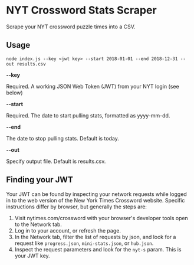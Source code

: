 # NYT Crossword Stats Scraper

Scrape your NYT crossword puzzle times into a CSV.

## Usage

`node index.js --key <jwt key> --start 2018-01-01 --end 2018-12-31 --out results.csv`

**--key**

Required. A working JSON Web Token (JWT) from your NYT login (see below)

**--start**

Required. The date to start pulling stats, formatted as yyyy-mm-dd.

**--end**

The date to stop pulling stats. Default is today.

**--out**

Specify output file. Default is results.csv.

## Finding your JWT

Your JWT can be found by inspecting your network requests while logged in to the web version of the New York Times Crossword website. Specific instructions differ by browser, but generally the steps are:

1. Visit nytimes.com/crossword with your browser's developer tools open to the Network tab.
2. Log in to your account, or refresh the page.
3. In the Network tab, filter the list of requests by json, and look for a request like `progress.json`, `mini-stats.json`, or `hub.json`.
4. Inspect the request parameters and look for the `nyt-s` param. This is your JWT key.
